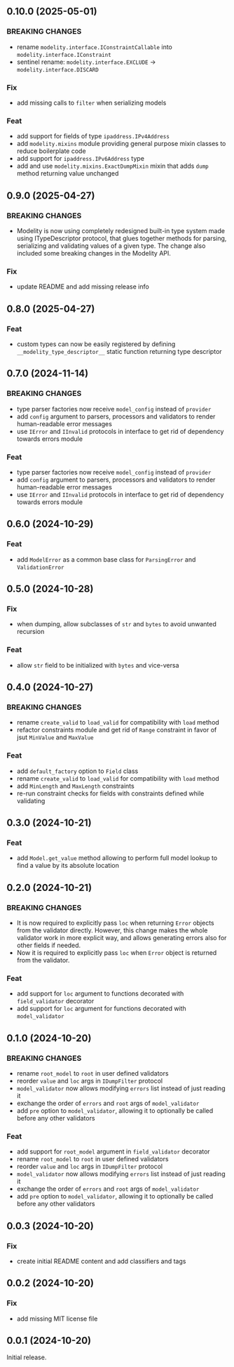 ## 0.10.0 (2025-05-01)

### BREAKING CHANGES

- rename `modelity.interface.IConstraintCallable` into `modelity.interface.IConstraint`
- sentinel rename: `modelity.interface.EXCLUDE` -> `modelity.interface.DISCARD`

### Fix

- add missing calls to `filter` when serializing models

### Feat

- add support for fields of type `ipaddress.IPv4Address`
- add `modelity.mixins` module providing general purpose mixin classes to reduce boilerplate code
- add support for `ipaddress.IPv6Address` type
- add and use `modelity.mixins.ExactDumpMixin` mixin that adds `dump` method returning value unchanged

## 0.9.0 (2025-04-27)

### BREAKING CHANGES

- Modelity is now using completely redesigned built-in
type system made using ITypeDescriptor protocol, that glues together
methods for parsing, serializing and validating values of a given type.
The change also included some breaking changes in the Modelity API.

### Fix

- update README and add missing release info

## 0.8.0 (2025-04-27)

### Feat

- custom types can now be easily registered by defining `__modelity_type_descriptor__` static function returning type descriptor

## 0.7.0 (2024-11-14)

### BREAKING CHANGES

- type parser factories now receive `model_config` instead of `provider`
- add `config` argument to parsers, processors and validators to render human-readable error messages
- use `IError` and `IInvalid` protocols in interface to get rid of dependency towards errors module

### Feat

- type parser factories now receive `model_config` instead of `provider`
- add `config` argument to parsers, processors and validators to render human-readable error messages
- use `IError` and `IInvalid` protocols in interface to get rid of dependency towards errors module

## 0.6.0 (2024-10-29)

### Feat

- add `ModelError` as a common base class for `ParsingError` and `ValidationError`

## 0.5.0 (2024-10-28)

### Fix

- when dumping, allow subclasses of `str` and `bytes` to avoid unwanted recursion

### Feat

- allow `str` field to be initialized with `bytes` and vice-versa

## 0.4.0 (2024-10-27)

### BREAKING CHANGES

- rename `create_valid` to `load_valid` for compatibility with `load` method
- refactor constraints module and get rid of `Range` constraint in favor of jsut `MinValue` and `MaxValue`

### Feat

- add `default_factory` option to `Field` class
- rename `create_valid` to `load_valid` for compatibility with `load` method
- add `MinLength` and `MaxLength` constraints
- re-run constraint checks for fields with constraints defined while validating

## 0.3.0 (2024-10-21)

### Feat

- add `Model.get_value` method allowing to perform full model lookup to find a value by its absolute location

## 0.2.0 (2024-10-21)

### BREAKING CHANGES

- It is now required to explicitly pass `loc` when
returning `Error` objects from the validator directly. However, this
change makes the whole validator work in more explicit way, and allows
generating errors also for other fields if needed.
- Now it is required to explicitly pass `loc` when
`Error` object is returned from the validator.

### Feat

- add support for `loc` argument to functions decorated with `field_validator` decorator
- add support for `loc` argument for functions decorated with `model_validator`

## 0.1.0 (2024-10-20)

### BREAKING CHANGES

- rename `root_model` to `root` in user defined validators
- reorder `value` and `loc` args in `IDumpFilter` protocol
- `model_validator` now allows modifying `errors` list instead of just reading it
- exchange the order of `errors` and `root` args of `model_validator`
- add `pre` option to `model_validator`, allowing it to optionally be called before any other validators

### Feat

- add support for `root_model` argument in `field_validator` decorator
- rename `root_model` to `root` in user defined validators
- reorder `value` and `loc` args in `IDumpFilter` protocol
- `model_validator` now allows modifying `errors` list instead of just reading it
- exchange the order of `errors` and `root` args of `model_validator`
- add `pre` option to `model_validator`, allowing it to optionally be called before any other validators

## 0.0.3 (2024-10-20)

### Fix

- create initial README content and add classifiers and tags

## 0.0.2 (2024-10-20)

### Fix

- add missing MIT license file

## 0.0.1 (2024-10-20)

Initial release.

